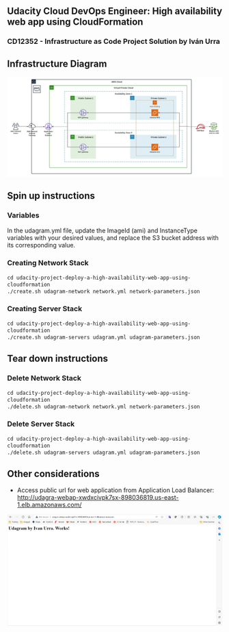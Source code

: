 ## Udacity Cloud DevOps Engineer: High availability web app using CloudFormation
### CD12352 - Infrastructure as Code Project Solution by Iván Urra

## Infrastructure Diagram


![Infrastructure Diagram](./infrastructure-diagram.jpeg)

## Spin up instructions
### Variables
In the udagram.yml file, update the ImageId (ami) and InstanceType variables with your desired values, and replace the S3 bucket address with its corresponding value.

### Creating Network Stack
```
cd udacity-project-deploy-a-high-availability-web-app-using-cloudformation
./create.sh udagram-network network.yml network-parameters.json
```

### Creating Server Stack
```
cd udacity-project-deploy-a-high-availability-web-app-using-cloudformation
./create.sh udagram-servers udagram.yml udagram-parameters.json
```

## Tear down instructions
### Delete Network Stack
```
cd udacity-project-deploy-a-high-availability-web-app-using-cloudformation
./delete.sh udagram-network network.yml network-parameters.json
```

### Delete Server Stack
```
cd udacity-project-deploy-a-high-availability-web-app-using-cloudformation
./delete.sh udagram-servers udagram.yml udagram-parameters.json
```

## Other considerations
- Access public url for web application from Application Load Balancer: 
http://udagra-webap-xwdxcivpk7sx-898036819.us-east-1.elb.amazonaws.com/


![PublicURL](./public-url-view.png)
